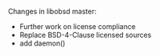 Changes in libobsd master:

- Further work on license compliance
- Replace BSD-4-Clause licensed sources
- add daemon()

